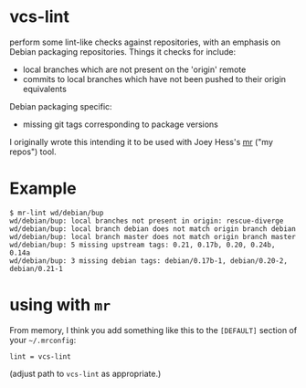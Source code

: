 # vcs-lint

perform some lint-like checks against repositories, with an emphasis on Debian
packaging repositories. Things it checks for include:

 * local branches which are not present on the 'origin' remote
 * commits to local branches which have not been pushed to their origin equivalents

Debian packaging specific:

 * missing git tags corresponding to package versions

I originally wrote this intending it to be used with Joey Hess's
[mr](https://joeyh.name/code/mr/) ("my repos") tool.

# Example

    $ mr-lint wd/debian/bup
    wd/debian/bup: local branches not present in origin: rescue-diverge
    wd/debian/bup: local branch debian does not match origin branch debian
    wd/debian/bup: local branch master does not match origin branch master
    wd/debian/bup: 5 missing upstream tags: 0.21, 0.17b, 0.20, 0.24b, 0.14a
    wd/debian/bup: 3 missing debian tags: debian/0.17b-1, debian/0.20-2, debian/0.21-1

# using with `mr`

From memory, I think you add something like this to the `[DEFAULT]` section of your `~/.mrconfig`:

    lint = vcs-lint
    
(adjust path to `vcs-lint` as appropriate.)
